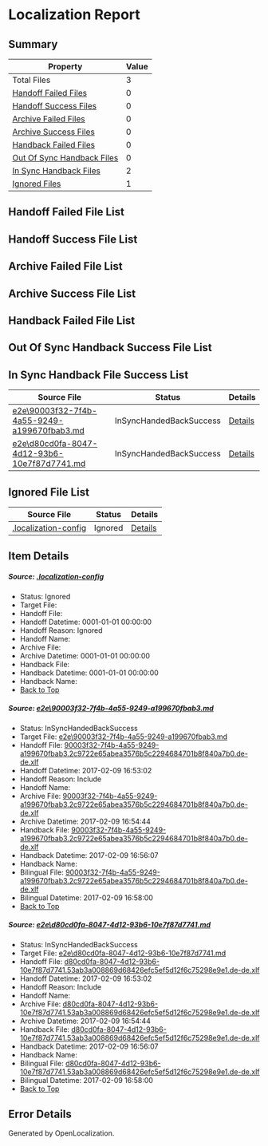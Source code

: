 # <a name='report-top'></a> Localization Report

## Summary
 Property | Value 
 -------- | ----- 
 Total Files | 3
[ Handoff Failed Files ](#handoff-failed-list)| 0
[ Handoff Success Files ](#handoff-success-list)| 0
[ Archive Failed Files ](#archive-failed-list)| 0
[ Archive Success Files ](#archive-success-list)| 0
[ Handback Failed Files ](#handback-failed-list)| 0
[ Out Of Sync Handback Files ](#outofsync-handback-success-list)| 0
[ In Sync Handback Files ](#insync-handback-success-list)| 2
[ Ignored Files ](#ignored-list)| 1

## <a name='handoff-failed-list'></a> Handoff Failed File List

## <a name='handoff-success-list'></a> Handoff Success File List

## <a name='archive-failed-list'></a> Archive Failed File List

## <a name='archive-success-list'></a> Archive Success File List

## <a name='handback-failed-list'></a> Handback Failed File List

## <a name='outofsync-handback-success-list'></a> Out Of Sync Handback Success File List

## <a name='insync-handback-success-list'></a> In Sync Handback File Success List
 Source File | Status | Details 
 ----------- | ------ | ------- 
 [e2e\90003f32-7f4b-4a55-9249-a199670fbab3.md](https://github.com/OpenLocalizationTestOrg/ol-test0/blob/a6ee4256a34f6b8d814369def83790f08d1facc6/e2e/90003f32-7f4b-4a55-9249-a199670fbab3.md) | InSyncHandedBackSuccess | [Details](#82d809f7aebd813d4648f8ce50a3d5b97703a41f1)
 [e2e\d80cd0fa-8047-4d12-93b6-10e7f87d7741.md](https://github.com/OpenLocalizationTestOrg/ol-test0/blob/a6ee4256a34f6b8d814369def83790f08d1facc6/e2e/d80cd0fa-8047-4d12-93b6-10e7f87d7741.md) | InSyncHandedBackSuccess | [Details](#5584d2ce6b7444f250121d29bb52bd9b98556fd42)

## <a name='ignored-list'></a> Ignored File List
 Source File | Status | Details 
 ----------- | ------ | ------- 
 [.localization-config](https://github.com/OpenLocalizationTestOrg/ol-test0/blob/a6ee4256a34f6b8d814369def83790f08d1facc6/.localization-config) | Ignored | [Details](#cb0632cf59c1387fc1742bfb9fa3c47f87e2e5c90)

## Item Details
##### <a name='cb0632cf59c1387fc1742bfb9fa3c47f87e2e5c90'></a> Source: [.localization-config](https://github.com/OpenLocalizationTestOrg/ol-test0/blob/a6ee4256a34f6b8d814369def83790f08d1facc6/.localization-config)
* Status: Ignored
* Target File: 
* Handoff File: 
* Handoff Datetime: 0001-01-01 00:00:00
* Handoff Reason: Ignored
* Handoff Name: 
* Archive File: 
* Archive Datetime: 0001-01-01 00:00:00
* Handback File: 
* Handback Datetime: 0001-01-01 00:00:00
* Handback Name: 
* [Back to Top](#report-top)

##### <a name='82d809f7aebd813d4648f8ce50a3d5b97703a41f1'></a> Source: [e2e\90003f32-7f4b-4a55-9249-a199670fbab3.md](https://github.com/OpenLocalizationTestOrg/ol-test0/blob/a6ee4256a34f6b8d814369def83790f08d1facc6/e2e/90003f32-7f4b-4a55-9249-a199670fbab3.md)
* Status: InSyncHandedBackSuccess
* Target File: [e2e\90003f32-7f4b-4a55-9249-a199670fbab3.md](https://github.com/OpenLocalizationTestOrg/ol-test0-dede/blob/431bae781356b4d1343c79ce2602eb3946bd907c/e2e/90003f32-7f4b-4a55-9249-a199670fbab3.md)
* Handoff File: [90003f32-7f4b-4a55-9249-a199670fbab3.2c9722e65abea3576b5c2294684701b8f840a7b0.de-de.xlf](https://github.com/OpenLocalizationTestOrg/ol-test0-handoff/blob/219ac16c65a08cc642ece6b8524b84092833d20a/ol-handoff/OpenLocalizationTestOrg/ol-test0-dede/shujia/ht/90003f32-7f4b-4a55-9249-a199670fbab3.2c9722e65abea3576b5c2294684701b8f840a7b0.de-de.xlf)
* Handoff Datetime: 2017-02-09 16:53:02
* Handoff Reason: Include
* Handoff Name: 
* Archive File: [90003f32-7f4b-4a55-9249-a199670fbab3.2c9722e65abea3576b5c2294684701b8f840a7b0.de-de.xlf](https://github.com/OpenLocalizationTestOrg/ol-test0-handoff/blob/e4d6116c35c5c9f62c70c39293c3a2f2ef1f8208/ol-archive/OpenLocalizationTestOrg/ol-test0-dede/shujia/ht/90003f32-7f4b-4a55-9249-a199670fbab3.2c9722e65abea3576b5c2294684701b8f840a7b0.de-de.xlf)
* Archive Datetime: 2017-02-09 16:54:44
* Handback File: [90003f32-7f4b-4a55-9249-a199670fbab3.2c9722e65abea3576b5c2294684701b8f840a7b0.de-de.xlf](https://github.com/OpenLocalizationTestOrg/ol-test0-handback/blob/bc3aaef6bce2cf09bf5177e591fd008b6b9c5fb3/ol-handback/OpenLocalizationTestOrg/ol-test0-dede/shujia/ht/90003f32-7f4b-4a55-9249-a199670fbab3.2c9722e65abea3576b5c2294684701b8f840a7b0.de-de.xlf)
* Handback Datetime: 2017-02-09 16:56:07
* Handback Name: 
* Bilingual File: [90003f32-7f4b-4a55-9249-a199670fbab3.2c9722e65abea3576b5c2294684701b8f840a7b0.de-de.xlf](https://github.com/OpenLocalizationTestOrg/ol-test0-handback/blob/bc3aaef6bce2cf09bf5177e591fd008b6b9c5fb3/ol-handback/OpenLocalizationTestOrg/ol-test0-dede/shujia/ht/90003f32-7f4b-4a55-9249-a199670fbab3.2c9722e65abea3576b5c2294684701b8f840a7b0.de-de.xlf)
* Bilingual Datetime: 2017-02-09 16:58:00
* [Back to Top](#report-top)

##### <a name='5584d2ce6b7444f250121d29bb52bd9b98556fd42'></a> Source: [e2e\d80cd0fa-8047-4d12-93b6-10e7f87d7741.md](https://github.com/OpenLocalizationTestOrg/ol-test0/blob/a6ee4256a34f6b8d814369def83790f08d1facc6/e2e/d80cd0fa-8047-4d12-93b6-10e7f87d7741.md)
* Status: InSyncHandedBackSuccess
* Target File: [e2e\d80cd0fa-8047-4d12-93b6-10e7f87d7741.md](https://github.com/OpenLocalizationTestOrg/ol-test0-dede/blob/431bae781356b4d1343c79ce2602eb3946bd907c/e2e/d80cd0fa-8047-4d12-93b6-10e7f87d7741.md)
* Handoff File: [d80cd0fa-8047-4d12-93b6-10e7f87d7741.53ab3a008869d68426efc5ef5d12f6c75298e9e1.de-de.xlf](https://github.com/OpenLocalizationTestOrg/ol-test0-handoff/blob/219ac16c65a08cc642ece6b8524b84092833d20a/ol-handoff/OpenLocalizationTestOrg/ol-test0-dede/shujia/ht/d80cd0fa-8047-4d12-93b6-10e7f87d7741.53ab3a008869d68426efc5ef5d12f6c75298e9e1.de-de.xlf)
* Handoff Datetime: 2017-02-09 16:53:02
* Handoff Reason: Include
* Handoff Name: 
* Archive File: [d80cd0fa-8047-4d12-93b6-10e7f87d7741.53ab3a008869d68426efc5ef5d12f6c75298e9e1.de-de.xlf](https://github.com/OpenLocalizationTestOrg/ol-test0-handoff/blob/e4d6116c35c5c9f62c70c39293c3a2f2ef1f8208/ol-archive/OpenLocalizationTestOrg/ol-test0-dede/shujia/ht/d80cd0fa-8047-4d12-93b6-10e7f87d7741.53ab3a008869d68426efc5ef5d12f6c75298e9e1.de-de.xlf)
* Archive Datetime: 2017-02-09 16:54:44
* Handback File: [d80cd0fa-8047-4d12-93b6-10e7f87d7741.53ab3a008869d68426efc5ef5d12f6c75298e9e1.de-de.xlf](https://github.com/OpenLocalizationTestOrg/ol-test0-handback/blob/bc3aaef6bce2cf09bf5177e591fd008b6b9c5fb3/ol-handback/OpenLocalizationTestOrg/ol-test0-dede/shujia/ht/d80cd0fa-8047-4d12-93b6-10e7f87d7741.53ab3a008869d68426efc5ef5d12f6c75298e9e1.de-de.xlf)
* Handback Datetime: 2017-02-09 16:56:07
* Handback Name: 
* Bilingual File: [d80cd0fa-8047-4d12-93b6-10e7f87d7741.53ab3a008869d68426efc5ef5d12f6c75298e9e1.de-de.xlf](https://github.com/OpenLocalizationTestOrg/ol-test0-handback/blob/bc3aaef6bce2cf09bf5177e591fd008b6b9c5fb3/ol-handback/OpenLocalizationTestOrg/ol-test0-dede/shujia/ht/d80cd0fa-8047-4d12-93b6-10e7f87d7741.53ab3a008869d68426efc5ef5d12f6c75298e9e1.de-de.xlf)
* Bilingual Datetime: 2017-02-09 16:58:00
* [Back to Top](#report-top)


## Error Details

Generated by OpenLocalization.
